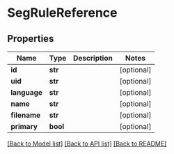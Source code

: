 # SegRuleReference

## Properties
Name | Type | Description | Notes
------------ | ------------- | ------------- | -------------
**id** | **str** |  | [optional] 
**uid** | **str** |  | [optional] 
**language** | **str** |  | [optional] 
**name** | **str** |  | [optional] 
**filename** | **str** |  | [optional] 
**primary** | **bool** |  | [optional] 

[[Back to Model list]](../README.md#documentation-for-models) [[Back to API list]](../README.md#documentation-for-api-endpoints) [[Back to README]](../README.md)

